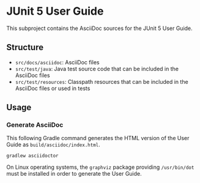 # JUnit 5 User Guide

This subproject contains the AsciiDoc sources for the JUnit 5 User Guide.

## Structure

- `src/docs/asciidoc`: AsciiDoc files
- `src/test/java`: Java test source code that can be included in the AsciiDoc files
- `src/test/resources`: Classpath resources that can be included in the AsciiDoc files or
  used in tests

## Usage

### Generate AsciiDoc

This following Gradle command generates the HTML version of the User Guide as
`build/asciidoc/index.html`.

```
gradlew asciidoctor
```

On Linux operating systems, the `graphviz` package providing `/usr/bin/dot` must be
installed in order to generate the User Guide.
